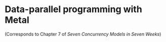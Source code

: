 # Data-parallel programming with Metal

(Corresponds to Chapter 7 of _Seven Concurrency Models in Seven Weeks_)
